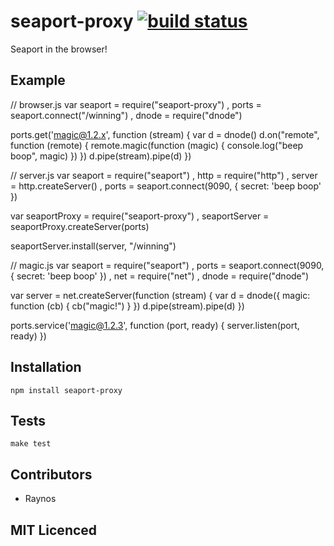 # seaport-proxy [![build status][1]][2]

Seaport in the browser!

## Example

// browser.js
var seaport = require("seaport-proxy")
    , ports = seaport.connect("/winning")
    , dnode = require("dnode")

ports.get('magic@1.2.x', function (stream) {
    var d = dnode()
    d.on("remote", function (remote) {
        remote.magic(function (magic) {
            console.log("beep boop", magic)
        })
    })
    d.pipe(stream).pipe(d)
})

// server.js
var seaport = require("seaport")
    , http = require("http")
    , server = http.createServer()
    , ports = seaport.connect(9090, { secret: 'beep boop' })

var seaportProxy = require("seaport-proxy")
    , seaportServer = seaportProxy.createServer(ports)

seaportServer.install(server, "/winning")

// magic.js
var seaport = require("seaport")
    , ports = seaport.connect(9090, { secret: 'beep boop' })
    , net = require("net")
    , dnode = require("dnode")

var server = net.createServer(function (stream) {
    var d = dnode({
        magic: function (cb) {
            cb("magic!")
        }
    })
    d.pipe(stream).pipe(d)
})

ports.service('magic@1.2.3', function (port, ready) {
    server.listen(port, ready)
})

## Installation

`npm install seaport-proxy`

## Tests

`make test`

## Contributors

 - Raynos

## MIT Licenced

  [1]: https://secure.travis-ci.org/Raynos/seaport-proxy.png
  [2]: http://travis-ci.org/Raynos/seaport-proxy